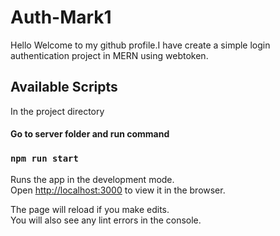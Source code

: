 # Auth-Mark1

Hello Welcome to my github profile.I have create a simple login authentication project in MERN using webtoken.

## Available Scripts

In the project directory

#### Go to server folder and run command

### `npm run start`

Runs the app in the development mode.<br />
Open [http://localhost:3000](http://localhost:3000) to view it in the browser.

The page will reload if you make edits.<br />
You will also see any lint errors in the console.

